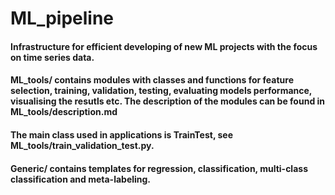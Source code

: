 # ML_pipeline

#### Infrastructure for efficient developing of new ML projects with the focus on time series data.

#### ML_tools/ contains modules with classes and functions for feature selection, training, validation, testing, evaluating models performance, visualising the resutls etc. The description of the modules can be found in  ML_tools/description.md
#### The main class used in applications is TrainTest, see ML_tools/train_validation_test.py.

#### Generic/ contains templates for regression, classification, multi-class classification and meta-labeling.
